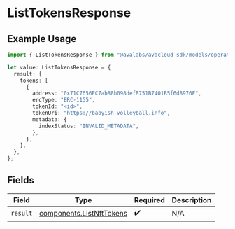 # ListTokensResponse

## Example Usage

```typescript
import { ListTokensResponse } from "@avalabs/avacloud-sdk/models/operations";

let value: ListTokensResponse = {
  result: {
    tokens: [
      {
        address: "0x71C7656EC7ab88b098defB751B7401B5f6d8976F",
        ercType: "ERC-1155",
        tokenId: "<id>",
        tokenUri: "https://babyish-volleyball.info",
        metadata: {
          indexStatus: "INVALID_METADATA",
        },
      },
    ],
  },
};
```

## Fields

| Field                                                                | Type                                                                 | Required                                                             | Description                                                          |
| -------------------------------------------------------------------- | -------------------------------------------------------------------- | -------------------------------------------------------------------- | -------------------------------------------------------------------- |
| `result`                                                             | [components.ListNftTokens](../../models/components/listnfttokens.md) | :heavy_check_mark:                                                   | N/A                                                                  |